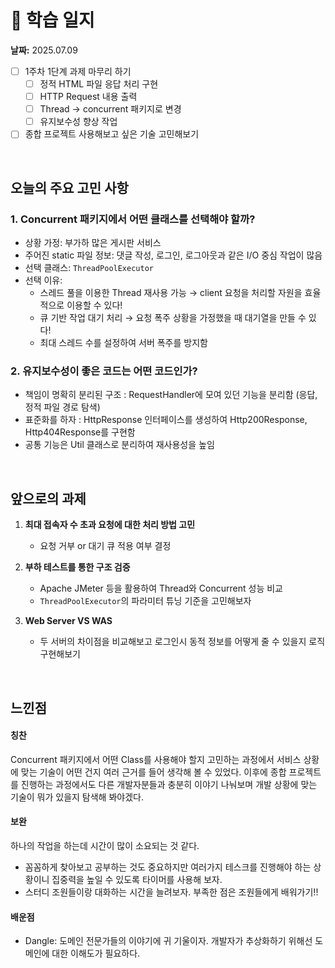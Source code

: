 # 📝 학습 일지  
**날짜:** 2025.07.09
- [ ] 1주차 1단계 과제 마무리 하기
  - [ ] 정적 HTML 파일 응답 처리 구현
  - [ ] HTTP Request 내용 출력
  - [ ] Thread -> concurrent 패키지로 변경
  - [ ] 유지보수성 향상 작업 
- [ ] 종합 프로젝트 사용해보고 싶은 기술 고민해보기
<br/>


## 오늘의 주요 고민 사항

### 1. Concurrent 패키지에서 어떤 클래스를 선택해야 할까?  
- 상황 가정: 부가하 많은 게시판 서비스
- 주어진 static 파일 정보: 댓글 작성, 로그인, 로그아웃과 같은 I/O 중심 작업이 많음  
- 선택 클래스: `ThreadPoolExecutor`  
- 선택 이유:
  - 스레드 풀을 이용한 Thread 재사용 가능 → client 요청을 처리할 자원을 효율적으로 이용할 수 있다!
  - 큐 기반 작업 대기 처리 → 요청 폭주 상황을 가정했을 때 대기열을 만들 수 있다!
  - 최대 스레드 수를 설정하여 서버 폭주를 방지함

### 2. 유지보수성이 좋은 코드는 어떤 코드인가?  
- 책임이 명확히 분리된 구조
: RequestHandler에 모여 있던 기능을 분리함 (응답, 정적 파일 경로 탐색)
- 표준화를 하자
: HttpResponse 인터페이스를 생성하여 Http200Response, Http404Response를 구현함
- 공통 기능은 Util 클래스로 분리하여 재사용성을 높임
<br/>


## 앞으로의 과제  

1. **최대 접속자 수 초과 요청에 대한 처리 방법 고민**  
   - 요청 거부 or 대기 큐 적용 여부 결정

2. **부하 테스트를 통한 구조 검증**  
   - Apache JMeter 등을 활용하여 Thread와 Concurrent 성능 비교
   - `ThreadPoolExecutor`의 파라미터 튜닝 기준을 고민해보자

3. **Web Server VS WAS**
   - 두 서버의 차이점을 비교해보고 로그인시 동적 정보를 어떻게 줄 수 있을지 로직 구현해보기 
<br/>

## 느낀점

#### 칭찬
Concurrent 패키지에서 어떤 Class를 사용해야 할지 고민하는 과정에서 서비스 상황에 맞는 기술이 어떤 건지 여러 근거를 들어 생각해 볼 수 있었다. 이후에 종합 프로젝트를 진행하는 과정에서도 다른 개발자분들과 충분히 이야기 나눠보며 개발 상황에 맞는 기술이 뭐가 있을지 탐색해 봐야겠다.

#### 보완
하나의 작업을 하는데 시간이 많이 소요되는 것 같다.
- 꼼꼼하게 찾아보고 공부하는 것도 중요하지만 여러가지 테스크를 진행해야 하는 상황이니 집중력을 높일 수 있도록 타이머를 사용해 보자.
- 스터디 조원들이랑 대화하는 시간을 늘려보자. 부족한 점은 조원들에게 배워가기!!

#### 배운점
- Dangle: 도메인 전문가들의 이야기에 귀 기울이자. 개발자가 추상화하기 위해선 도메인에 대한 이해도가 필요하다.

<br/>


